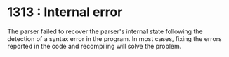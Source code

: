 # 1313 : Internal error

The parser failed to recover the parser's internal state following the detection of a syntax error in the program. In most cases, fixing the errors reported in the code and recompiling will solve the problem.
